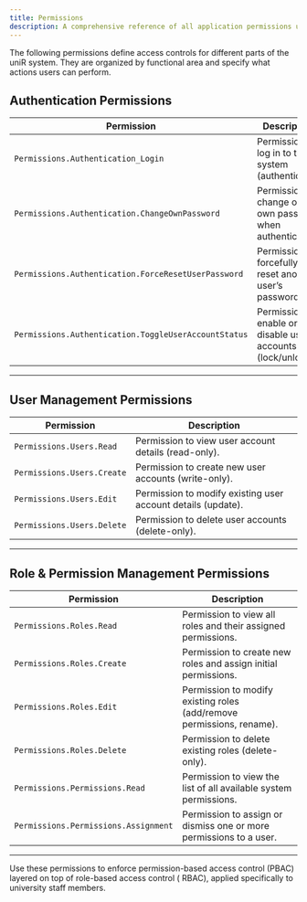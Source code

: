 ```yaml
---
title: Permissions
description: A comprehensive reference of all application permissions used in uniR, organized by functional areas.
---
```


The following permissions define access controls for different parts of the uniR system. They are organized by
functional area and specify what actions users can perform.

## Authentication Permissions

| Permission                                           | Description                                                  |
|------------------------------------------------------|--------------------------------------------------------------|
| `Permissions.Authentication_Login`                   | Permission to log in to the system (authenticate).           |
| `Permissions.Authentication.ChangeOwnPassword`       | Permission to change one’s own password when authenticated.  |
| `Permissions.Authentication.ForceResetUserPassword`  | Permission to forcefully reset another user’s password.      |
| `Permissions.Authentication.ToggleUserAccountStatus` | Permission to enable or disable user accounts (lock/unlock). |

---

## User Management Permissions

| Permission                 | Description                                                  |
|----------------------------|--------------------------------------------------------------|
| `Permissions.Users.Read`   | Permission to view user account details (read-only).         |
| `Permissions.Users.Create` | Permission to create new user accounts (write-only).         |
| `Permissions.Users.Edit`   | Permission to modify existing user account details (update). |
| `Permissions.Users.Delete` | Permission to delete user accounts (delete-only).            |

---

## Role & Permission Management Permissions

| Permission                           | Description                                                           |
|--------------------------------------|-----------------------------------------------------------------------|
| `Permissions.Roles.Read`             | Permission to view all roles and their assigned permissions.          |
| `Permissions.Roles.Create`           | Permission to create new roles and assign initial permissions.        |
| `Permissions.Roles.Edit`             | Permission to modify existing roles (add/remove permissions, rename). |
| `Permissions.Roles.Delete`           | Permission to delete existing roles (delete-only).                    |
| `Permissions.Permissions.Read`       | Permission to view the list of all available system permissions.      |
| `Permissions.Permissions.Assignment` | Permission to assign or dismiss one or more permissions to a user.    |

---
Use these permissions to enforce permission-based access control (PBAC) layered on top of role-based access control (
RBAC), applied specifically to university staff members.
